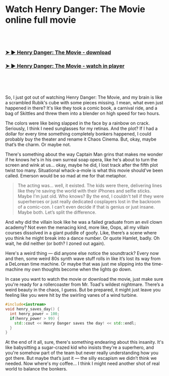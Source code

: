 <h1>Watch Henry Danger: The Movie online full movie</h1>


<br><br>

<h3><a href="https://Michaels-exonfusra1977.github.io/hggvblnplu/">➤ ► Henry Danger: The Movie - download</a></h3> 
<h3><a href="https://Michaels-exonfusra1977.github.io/hggvblnplu/">➤ ► Henry Danger: The Movie - watch in player</a></h3>


<br><br><br>


So, I just got out of watching Henry Danger: The Movie, and my brain is like a scrambled Rubik's cube with some pieces missing. I mean, what even just happened in there? It's like they took a comic book, a carnival ride, and a bag of Skittles and threw them into a blender on high speed for two hours.

The colors were like being slapped in the face by a rainbow on crack. Seriously, I think I need sunglasses for my retinas. And the plot? If I had a dollar for every time something completely bonkers happened, I could probably buy the theater and rename it Chaos Cinema. But, okay, maybe that’s the charm. Or maybe not.

There's something about the way Captain Man grins that makes me wonder if he knows he's in his own surreal soap opera, like he's about to turn the screen and wink at us... okay, maybe he did, I lost track after the fifth plot twist too many. Situational whack-a-mole is what this movie should've been called. Emerson would be so mad at me for that metaphor.

> The acting was... well, it existed. The kids were there, delivering lines like they're saving the world with their iPhones and selfie sticks. Maybe I'm just old. Who knows? By the end, I couldn't tell if they were superheroes or just really dedicated cosplayers lost in the backroom of a comic-con. I can’t even decide if that is genius or just insane. Maybe both. Let’s split the difference.

And why did the villain look like he was a failed graduate from an evil clown academy? Not even the menacing kind, more like, Oops, all my villain courses dissolved in a giant puddle of goofy. Like, there’s a scene where you think he might break into a dance number. Or quote Hamlet, badly. Oh wait, he did neither (or both? I zoned out again).

Here's a weird thing — did anyone else notice the soundtrack? Every now and then, some weird 80s synth wave stuff rolls in like it’s lost its way from a DeLorean time machine. Or maybe that was just me slipping into the time-machine my own thoughts become when the lights go down.

In case you want to watch the movie or download the movie, just make sure you're ready for a rollercoaster from Mr. Toad's wildest nightmare. There’s a weird beauty in the chaos, I guess. But be prepared, it might just leave you feeling like you were hit by the swirling vanes of a wind turbine.

```cpp
#include<iostream>
void henry_saves_day() {
  int henry_power = 100;
  if(henry_power > 99) {
    std::cout << Henry Danger saves the day! << std::endl;
  }
}
```

At the end of it all, sure, there's something endearing about this insanity. It's like babysitting a sugar-crazed kid who insists they're a superhero, and you're somehow part of the team but never really understanding how you got there. But maybe that’s just it — the silly escapism we didn’t think we needed. Now where's my coffee... I think I might need another shot of real world to balance the bonkers.
